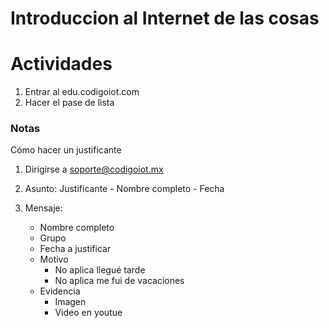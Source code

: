 # Introduccion al Internet de las cosas

# Actividades

1. Entrar al edu.codigoiot.com
2. Hacer el pase de lista



### Notas

Cómo hacer un justificante

1. Dirigirse a soporte@codigoiot.mx
2. Asunto: Justificante - Nombre completo - Fecha
3. Mensaje:

    - Nombre completo
    - Grupo
    - Fecha a justificar
    - Motivo
        - No aplica llegué tarde
        - No aplica me fui de vacaciones
    - Evidencia
        - Imagen
        - Video en youtue